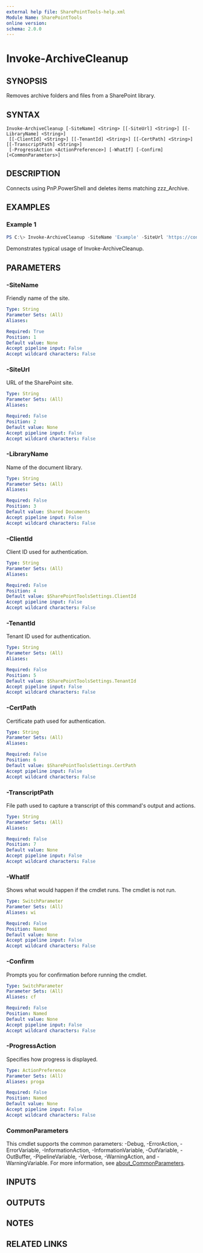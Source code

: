 ```yaml
---
external help file: SharePointTools-help.xml
Module Name: SharePointTools
online version:
schema: 2.0.0
---
```


# Invoke-ArchiveCleanup

## SYNOPSIS
Removes archive folders and files from a SharePoint library.

## SYNTAX

```
Invoke-ArchiveCleanup [-SiteName] <String> [[-SiteUrl] <String>] [[-LibraryName] <String>]
 [[-ClientId] <String>] [[-TenantId] <String>] [[-CertPath] <String>] [[-TranscriptPath] <String>]
 [-ProgressAction <ActionPreference>] [-WhatIf] [-Confirm] [<CommonParameters>]
```

## DESCRIPTION
Connects using PnP.PowerShell and deletes items matching zzz_Archive.

## EXAMPLES

### Example 1
```powershell
PS C:\> Invoke-ArchiveCleanup -SiteName 'Example' -SiteUrl 'https://contoso.sharepoint.com/sites/Example'
```

Demonstrates typical usage of Invoke-ArchiveCleanup.

## PARAMETERS

### -SiteName
Friendly name of the site.

```yaml
Type: String
Parameter Sets: (All)
Aliases:

Required: True
Position: 1
Default value: None
Accept pipeline input: False
Accept wildcard characters: False
```

### -SiteUrl
URL of the SharePoint site.

```yaml
Type: String
Parameter Sets: (All)
Aliases:

Required: False
Position: 2
Default value: None
Accept pipeline input: False
Accept wildcard characters: False
```

### -LibraryName
Name of the document library.

```yaml
Type: String
Parameter Sets: (All)
Aliases:

Required: False
Position: 3
Default value: Shared Documents
Accept pipeline input: False
Accept wildcard characters: False
```

### -ClientId
Client ID used for authentication.

```yaml
Type: String
Parameter Sets: (All)
Aliases:

Required: False
Position: 4
Default value: $SharePointToolsSettings.ClientId
Accept pipeline input: False
Accept wildcard characters: False
```

### -TenantId
Tenant ID used for authentication.

```yaml
Type: String
Parameter Sets: (All)
Aliases:

Required: False
Position: 5
Default value: $SharePointToolsSettings.TenantId
Accept pipeline input: False
Accept wildcard characters: False
```

### -CertPath
Certificate path used for authentication.

```yaml
Type: String
Parameter Sets: (All)
Aliases:

Required: False
Position: 6
Default value: $SharePointToolsSettings.CertPath
Accept pipeline input: False
Accept wildcard characters: False
```

### -TranscriptPath
File path used to capture a transcript of this command's output and actions.

```yaml
Type: String
Parameter Sets: (All)
Aliases:

Required: False
Position: 7
Default value: None
Accept pipeline input: False
Accept wildcard characters: False
```

### -WhatIf
Shows what would happen if the cmdlet runs. The cmdlet is not run.

```yaml
Type: SwitchParameter
Parameter Sets: (All)
Aliases: wi

Required: False
Position: Named
Default value: None
Accept pipeline input: False
Accept wildcard characters: False
```

### -Confirm
Prompts you for confirmation before running the cmdlet.

```yaml
Type: SwitchParameter
Parameter Sets: (All)
Aliases: cf

Required: False
Position: Named
Default value: None
Accept pipeline input: False
Accept wildcard characters: False
```

### -ProgressAction
Specifies how progress is displayed.

```yaml
Type: ActionPreference
Parameter Sets: (All)
Aliases: proga

Required: False
Position: Named
Default value: None
Accept pipeline input: False
Accept wildcard characters: False
```

### CommonParameters
This cmdlet supports the common parameters: -Debug, -ErrorAction, -ErrorVariable, -InformationAction, -InformationVariable, -OutVariable, -OutBuffer, -PipelineVariable, -Verbose, -WarningAction, and -WarningVariable. For more information, see [about_CommonParameters](http://go.microsoft.com/fwlink/?LinkID=113216).

## INPUTS

## OUTPUTS

## NOTES

## RELATED LINKS

